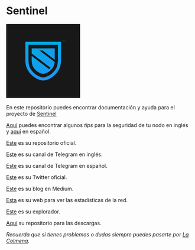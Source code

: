 # Sentinel

![SentinelLogo](/images/sentinelLogo.png)

En este repositorio puedes encontrar documentación y ayuda para el proyecto de [Sentinel](https://sentinel.co)

[Aquí]() puedes encontrar algunos _tips_ para la seguridad de tu nodo en inglés y [aquí]() en español.

[Este](https://github.com/sentinel-official) es su repositorio oficial.

[Este](https://t.me/sentinel_co) es su canal de Telegram en inglés.

[Este](https://t.me/SentinelESPLAT) es su canal de Telegram en español.

[Este](https://twitter.com/Sentinel_co) es su Twitter oficial.

[Este](https://medium.com/sentinel) es su blog en Medium.

[Esta](https://stats.sentinel.co) es su web para ver las estadísticas de la red.

[Este](https://explorer.sentinel.co) es su explorador.
 
[Aquí](https://github.com/sentinel-official/sentinel/releases) su repositorio para las descargas.

_Recuerda que si tienes problemas o dudas siempre puedes pasarte por [La Colmena](https://www.colmenalabs.org)._
